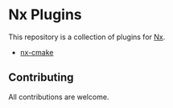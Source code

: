 # Nx Plugins

This repository is a collection of plugins for [Nx](https://nx.dev).

- [nx-cmake](packages/nx-cmake/README.md)

## Contributing

All contributions are welcome.


